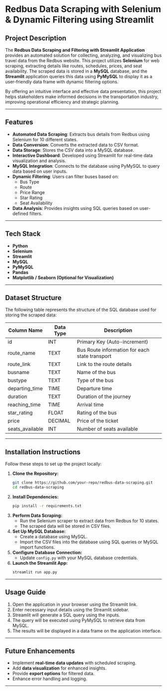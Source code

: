 # Redbus Data Scraping with Selenium & Dynamic Filtering using Streamlit

## Project Description
The **Redbus Data Scraping and Filtering with Streamlit Application** provides an automated solution for collecting, analyzing, and visualizing bus travel data from the Redbus website. This project utilizes **Selenium** for web scraping, extracting details like routes, schedules, prices, and seat availability. The scraped data is stored in a **MySQL** database, and the **Streamlit** application queries this data using **PyMySQL** to display it as a user-friendly data frame with dynamic filtering options.

By offering an intuitive interface and effective data presentation, this project helps stakeholders make informed decisions in the transportation industry, improving operational efficiency and strategic planning.

---

## Features
- **Automated Data Scraping**: Extracts bus details from Redbus using Selenium for 10 different states.
- **Data Conversion**: Converts the extracted data to CSV format.
- **Data Storage**: Stores the CSV data into a MySQL database.
- **Interactive Dashboard**: Developed using Streamlit for real-time data visualization and analysis.
- **MySQL Integration**: Connects to the database using PyMySQL to query data based on user inputs.
- **Dynamic Filtering**: Users can filter buses based on:
  - Bus Type
  - Route
  - Price Range
  - Star Rating
  - Seat Availability
- **Data Analysis**: Provides insights using SQL queries based on user-defined filters.

---

## Tech Stack
- **Python**
- **Selenium**
- **Streamlit**
- **MySQL**
- **PyMySQL**
- **Pandas**
- **Matplotlib / Seaborn (Optional for Visualization)**

---

## Dataset Structure
The following table represents the structure of the SQL database used for storing the scraped data:

| Column Name        | Data Type   | Description                                      |
|--------------------|-------------|--------------------------------------------------|
| id                 | INT         | Primary Key (Auto-increment)                    |
| route_name         | TEXT        | Bus Route information for each state transport  |
| route_link         | TEXT        | Link to the route details                       |
| busname            | TEXT        | Name of the bus                                 |
| bustype            | TEXT        | Type of the bus                                 |
| departing_time     | TIME        | Departure time                                  |
| duration           | TEXT        | Duration of the journey                         |
| reaching_time      | TIME        | Arrival time                                    |
| star_rating        | FLOAT       | Rating of the bus                               |
| price              | DECIMAL     | Price of the ticket                             |
| seats_available    | INT         | Number of seats available                       |

---

## Installation Instructions
Follow these steps to set up the project locally:

1. **Clone the Repository:**
    ```bash
    git clone https://github.com/your-repo/redbus-data-scraping.git
    cd redbus-data-scraping
    ```
2. **Install Dependencies:**
    ```bash
    pip install -r requirements.txt
    ```
3. **Perform Data Scraping:**
    - Run the Selenium scraper to extract data from Redbus for 10 states.
    - The scraped data will be stored in CSV files.
4. **Set Up MySQL Database:**
    - Create a database using MySQL.
    - Import the CSV files into the database using SQL queries or MySQL import functions.
5. **Configure Database Connection:**
    - Update `config.py` with your MySQL database credentials.
6. **Launch the Streamlit App:**
    ```bash
    streamlit run app.py
    ```

---

## Usage Guide
1. Open the application in your browser using the Streamlit link.
2. Enter necessary input details using the Streamlit sidebar.
3. Streamlit will generate a SQL query using the inputs.
4. The query will be executed using PyMySQL to retrieve data from MySQL.
5. The results will be displayed in a data frame on the application interface.

---

## Future Enhancements
- Implement **real-time data updates** with scheduled scraping.
- Add **data visualization** for enhanced insights.
- Provide **export options** for filtered data.
- Enhance error handling and logging.

---

